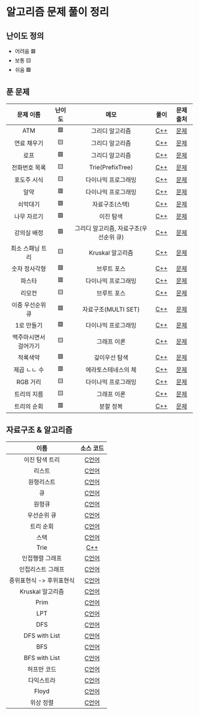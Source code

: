 # 알고리즘 문제 풀이 정리

## 난이도 정의
* 어려움 🟥
* 보통 🟨
* 쉬움 🟩

## 푼 문제

|  문제 이름  |  난이도  |  메모  |  풀이  |  문제 출처  |
|:----------:|:--------:|:-----:|:------:|:------:|
| ATM | 🟩 | 그리디 알고리즘 | [C++](https://github.com/techbless/algorithm-playground/blob/master/challenges/BOJ11399.md) | [문제](https://www.acmicpc.net/problem/11399) |
| 연료 채우기 | 🟨 | 그리디 알고리즘 | [C++](https://github.com/techbless/algorithm-playground/blob/master/challenges/BOJ1826.md) | [문제](https://www.acmicpc.net/problem/1826) |
| 로프 | 🟩 | 그리디 알고리즘 | [C++](https://github.com/techbless/algorithm-playground/blob/master/challenges/BOJ2217.md) | [문제](https://www.acmicpc.net/problem/2217) |
| 전화번호 목록 | 🟨 | Trie(PrefixTree) | [C++](https://github.com/techbless/algorithm-playground/blob/master/challenges/BOJ5052.md) | [문제](https://www.acmicpc.net/problem/5052) |
| 포도주 시식 | 🟨 | 다이나믹 프로그래밍 | [C++](https://github.com/techbless/algorithm-playground/blob/master/challenges/BOJ2156.md) | [문제](https://www.acmicpc.net/problem/2156) |
| 알약 | 🟥 | 다이나믹 프로그래밍 | [C++](https://github.com/techbless/algorithm-playground/blob/master/challenges/BOJ4811.md) | [문제](https://www.acmicpc.net/problem/4811) |
| 쇠막대기 | 🟩 | 자료구조(스택) | [C++](https://github.com/techbless/algorithm-playground/blob/master/challenges/BOJ10799.md) | [문제](https://www.acmicpc.net/problem/10799) |
| 나무 자르기 | 🟩 | 이진 탐색 | [C++](https://github.com/techbless/algorithm-playground/blob/master/challenges/BOJ2805.md) | [문제](https://www.acmicpc.net/problem/2805) |
| 강의실 배정 | 🟩 | 그리디 알고리즘, 자료구조(우선순위 큐) | [C++](https://github.com/techbless/algorithm-playground/blob/master/challenges/BOJ11000.md) | [문제](https://www.acmicpc.net/problem/11000) |
| 최소 스패닝 트리 | 🟨 | Kruskal 알고리즘 | [C++](https://github.com/techbless/algorithm-playground/blob/master/challenges/BOJ1197.md) | [문제](https://www.acmicpc.net/problem/1197) |
| 숫자 정사각형 | 🟩 | 브루트 포스 | [C++](https://github.com/techbless/algorithm-playground/blob/master/challenges/BOJ1051.md) | [문제](https://www.acmicpc.net/problem/1051) |
| 파스타 | 🟥 | 다이나믹 프로그래밍 | [C++](https://github.com/techbless/algorithm-playground/blob/master/challenges/BOJ5546.md) | [문제](https://www.acmicpc.net/problem/5546) |
| 리모컨 | 🟨 | 브루트 포스 | [C++](https://github.com/techbless/algorithm-playground/blob/master/challenges/BOJ1107.md) | [문제](https://www.acmicpc.net/problem/1107) |
| 이중 우선순위 큐 | 🟩 | 자료구조(MULTI SET) | [C++](https://github.com/techbless/algorithm-playground/blob/master/challenges/BOJ7662.md) | [문제](https://www.acmicpc.net/problem/7662) |
| 1로 만들기 | 🟩 | 다이나믹 프로그래밍 | [C++](https://github.com/techbless/algorithm-playground/blob/master/challenges/BOJ1463.md) | [문제](https://www.acmicpc.net/problem/1463) |
| 맥주마시면서 걸어가기 | 🟨 | 그래프 이론 | [C++](https://github.com/techbless/algorithm-playground/blob/master/challenges/BOJ9205.md) | [문제](https://www.acmicpc.net/problem/9205) |
| 적록색약 | 🟩 | 깊이우선 탐색 | [C++](https://github.com/techbless/algorithm-playground/blob/master/challenges/BOJ10026.md) | [문제](https://www.acmicpc.net/problem/10026) |
| 제곱 ㄴㄴ 수 | 🟥 | 에라토스테네스의 체 | [C++](https://github.com/techbless/algorithm-playground/blob/master/challenges/BOJ1016.md) | [문제](https://www.acmicpc.net/problem/1016) |
| RGB 거리 | 🟨 | 다이나믹 프로그래밍 | [C++](https://github.com/techbless/algorithm-playground/blob/master/challenges/BOJ1149.md) | [문제](https://www.acmicpc.net/problem/1149) |
| 트리의 지름 | 🟨 | 그래프 이론 | [C++](https://github.com/techbless/algorithm-playground/blob/master/challenges/BOJ1167.md) | [문제](https://www.acmicpc.net/problem/1167) |
| 트리의 순회 | 🟥 | 분할 정복 | [C++](https://github.com/techbless/algorithm-playground/blob/master/challenges/BOJ2263.md) | [문제](https://www.acmicpc.net/problem/2263) |


## 자료구조 & 알고리즘

| 이름 | 소스 코드 |
|:----:|:--------:|
| 이진 탐색 트리 | [C언어](https://github.com/techbless/algorithm-playground/blob/master/DataStructure/BinaryTreeSearch.c) |
| 리스트 | [C언어](https://github.com/techbless/algorithm-playground/blob/master/DataStructure/List.c) |
| 원형리스트 | [C언어](https://github.com/techbless/algorithm-playground/blob/master/DataStructure/CircularList.c) |
| 큐 | [C언어](https://github.com/techbless/algorithm-playground/blob/master/DataStructure/Queue.c) |
| 원형큐 | [C언어](https://github.com/techbless/algorithm-playground/blob/master/DataStructure/CircularQueue.c) |
| 우선순위 큐 | [C언어](https://github.com/techbless/algorithm-playground/blob/master/DataStructure/PriorityQueue.c) |
| 트리 순회 | [C언어](https://github.com/techbless/algorithm-playground/blob/master/DataStructure/TreeTraversal.c) |
| 스택 | [C언어](https://github.com/techbless/algorithm-playground/blob/master/DataStructure/Stack.c) |
| Trie | [C++](https://github.com/techbless/algorithm-playground/blob/master/DataStructure/Trie.cpp) |
| 인접행렬 그래프 | [C언어](https://github.com/techbless/algorithm-playground/blob/master/DataStructure/graphUsingAdjMat.c) |
| 인접리스트 그래프 | [C언어](https://github.com/techbless/algorithm-playground/blob/master/DataStructure/graphUsingList.c) |
| 중위표현식 -> 후위표현식 | [C언어](https://github.com/techbless/algorithm-playground/blob/master/DataStructure/InFix2Postfix.c) |
| Kruskal 알고리즘 | [C언어](https://github.com/techbless/algorithm-playground/blob/master/Algorithm/Kruskal.c) |
| Prim | [C언어](https://github.com/techbless/algorithm-playground/blob/master/Algorithm/Prim.c) |
| LPT | [C언어](https://github.com/techbless/algorithm-playground/blob/master/Algorithm/LPT.c) |
| DFS | [C언어](https://github.com/techbless/algorithm-playground/blob/master/Algorithm/DFS.c) |
| DFS with List | [C언어](https://github.com/techbless/algorithm-playground/blob/master/Algorithm/DFS_LIST.c) |
| BFS | [C언어](https://github.com/techbless/algorithm-playground/blob/master/Algorithm/BFS.c) |
| BFS with List | [C언어](https://github.com/techbless/algorithm-playground/blob/master/Algorithm/BFS_LIST.c) |
| 허프만 코드 | [C언어](https://github.com/techbless/algorithm-playground/blob/master/Algorithm/huffman.c) |
| 다익스트라 | [C언어](https://github.com/techbless/algorithm-playground/blob/master/Algorithm/Dijkstra.c) |
| Floyd | [C언어](https://github.com/techbless/algorithm-playground/blob/master/Algorithm/Floyd.c) |
| 위상 정렬 | [C언어](https://github.com/techbless/algorithm-playground/blob/master/Algorithm/TopologicalSort.c) |
